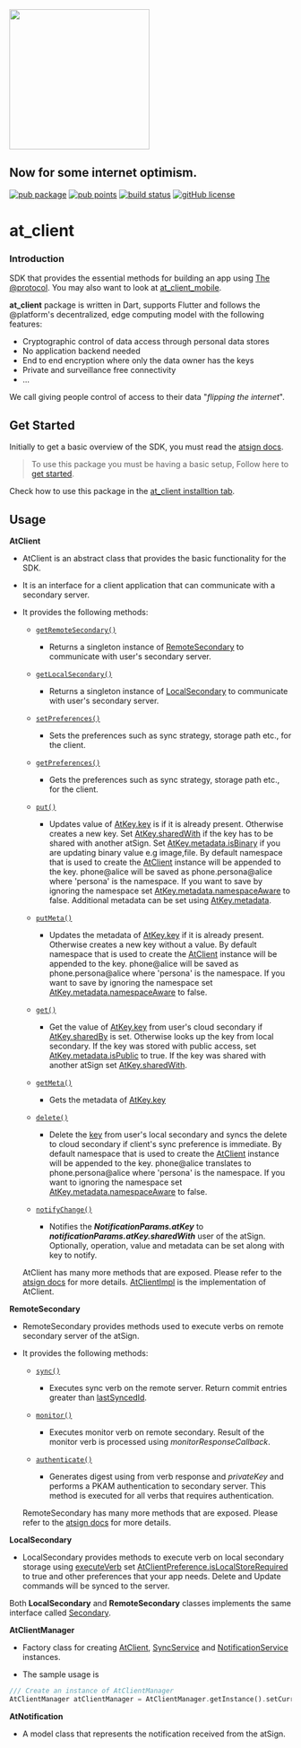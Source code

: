 <img width=250px src="https://atsign.dev/assets/img/@platform_logo_grey.svg?sanitize=true">

## Now for some internet optimism.

[![pub package](https://img.shields.io/pub/v/at_client_mobile)](https://pub.dev/packages/at_client_mobile) [![pub points](https://badges.bar/at_client_mobile/pub%20points)](https://pub.dev/packages/at_client_mobile/score) [![build status](https://github.com/atsign-foundation/at_client_sdk/actions/workflows/at_client_sdk.yaml/badge.svg?branch=trunk)](https://github.com/atsign-foundation/at_client_sdk/actions/workflows/at_client_sdk.yaml) [![gitHub license](https://img.shields.io/badge/license-BSD3-blue.svg)](./LICENSE)

# at_client

### Introduction

SDK that provides the essential methods for building an app using [The @protocol](https://atsign.com). You may also want to look at [at_client_mobile](https://pub.dev/packages/at_client_mobile).

**at_client** package is written in Dart, supports Flutter and follows the
@platform's decentralized, edge computing model with the following features: 
- Cryptographic control of data access through personal data stores
- No application backend needed
- End to end encryption where only the data owner has the keys
- Private and surveillance free connectivity
- ... <!--- add package features here -->

We call giving people control of access to their data "*flipping the internet*".

## Get Started

Initially to get a basic overview of the SDK, you must read the [atsign docs](https://atsign.dev/docs/overview/).

> To use this package you must be having a basic setup, Follow here to [get started](https://atsign.dev/docs/get-started/setup-your-env/).

Check how to use this package in the [at_client installtion tab](https://pub.dev/packages/at_client/install).

## Usage

**AtClient**
  - AtClient is an abstract class that provides the basic functionality for the SDK.
  - It is an interface for a client application that can communicate with a secondary server.
  - It provides the following methods:
    
    - [`getRemoteSecondary()`]()
        
        - Returns a singleton instance of [RemoteSecondary](https://pub.dev/documentation/at_client/latest/at_client/RemoteSecondary-class.html) to communicate with user's secondary server.

    - [`getLocalSecondary()`]()

        - Returns a singleton instance of [LocalSecondary](https://pub.dev/documentation/at_client/latest/at_client/LocalSecondary-class.html) to communicate with user's secondary server.

    - [`setPreferences()`]()

        - Sets the preferences such as sync strategy, storage path etc., for the client.
        
    - [`getPreferences()`]()

        - Gets the preferences such as sync strategy, storage path etc., for the client.

    - [`put()`]()

        - Updates value of [AtKey.key](https://pub.dev/documentation/at_commons/latest/at_commons/AtKey/key.html) is if it is already present. Otherwise creates a new key. Set [AtKey.sharedWith](https://pub.dev/documentation/at_commons/latest/at_commons/AtKey/sharedWith.html) if the key has to be shared with another atSign. Set [AtKey.metadata.isBinary](https://pub.dev/documentation/at_commons/latest/at_commons/Metadata/isBinary.html) if you are updating binary value e.g image,file. By default namespace that is used to create the [AtClient](https://pub.dev/documentation/at_client/latest/at_client/AtClient-class.html) instance will be appended to the key. phone@alice will be saved as phone.persona@alice where 'persona' is the namespace. If you want to save by ignoring the namespace set [AtKey.metadata.namespaceAware](https://pub.dev/documentation/at_commons/latest/at_commons/Metadata/namespaceAware.html) to false. Additional metadata can be set using [AtKey.metadata](https://pub.dev/documentation/at_commons/latest/at_commons/Metadata-class.html).

    - [`putMeta()`]()

        - Updates the metadata of [AtKey.key](https://pub.dev/documentation/at_commons/latest/at_commons/AtKey/key.html) if it is already present. Otherwise creates a new key without a value. By default namespace that is used to create the [AtClient](https://pub.dev/documentation/at_client/latest/at_client/AtClient-class.html) instance will be appended to the key. phone@alice will be saved as phone.persona@alice where 'persona' is the namespace. If you want to save by ignoring the namespace set [AtKey.metadata.namespaceAware](https://pub.dev/documentation/at_commons/latest/at_commons/Metadata/namespaceAware.html) to false.

    - [`get()`]()

        - Get the value of [AtKey.key](https://pub.dev/documentation/at_commons/latest/at_commons/AtKey/key.html) from user's cloud secondary if [AtKey.sharedBy](https://pub.dev/documentation/at_commons/latest/at_commons/AtKey/sharedBy.html) is set. Otherwise looks up the key from local secondary. If the key was stored with public access, set [AtKey.metadata.isPublic](https://pub.dev/documentation/at_commons/latest/at_commons/Metadata/isPublic.html) to true. If the key was shared with another atSign set [AtKey.sharedWith](https://pub.dev/documentation/at_commons/latest/at_commons/AtKey/sharedBy.html).

    - [`getMeta()`]()

        - Gets the metadata of [AtKey.key](https://pub.dev/documentation/at_commons/latest/at_commons/AtKey/key.html)

    - [`delete()`]()

        - Delete the [key](https://pub.dev/documentation/at_commons/latest/at_commons/AtKey-class.html) from user's local secondary and syncs the delete to cloud secondary if client's sync preference is immediate. By default namespace that is used to create the [AtClient](https://pub.dev/documentation/at_client/latest/at_client/AtClient-class.html) instance will be appended to the key. phone@alice translates to phone.persona@alice where 'persona' is the namespace. If you want to ignoring the namespace set [AtKey.metadata.namespaceAware](https://pub.dev/documentation/at_commons/latest/at_commons/Metadata/namespaceAware.html) to false.

    - [`notifyChange()`]()

        - Notifies the ***NotificationParams.atKey*** to ***notificationParams.atKey.sharedWith*** user of the atSign. Optionally, operation, value and metadata can be set along with key to notify.

    AtClient has many more methods that are exposed. Please refer to the [atsign docs](https://pub.dev/documentation/at_client/latest/at_client/AtClient-class.html) for more details. [AtClientImpl](https://pub.dev/documentation/at_client/latest/at_client/AtClientImpl-class.html) is the implementation of AtClient.


**RemoteSecondary**

  - RemoteSecondary provides methods used to execute verbs on remote secondary server of the atSign.
  
  - It provides the following methods:
    
    - [`sync()`]()

        - Executes sync verb on the remote server. Return commit entries greater than [lastSyncedId]().

    - [`monitor()`]()

        - Executes monitor verb on remote secondary. Result of the monitor verb is processed using *monitorResponseCallback*.

    - [`authenticate()`]()

        - Generates digest using from verb response and *privateKey* and performs a PKAM authentication to secondary server. This method is executed for all verbs that requires authentication.

    RemoteSecondary has many more methods that are exposed. Please refer to the [atsign docs](https://pub.dev/documentation/at_client/latest/at_client/RemoteSecondary-class.html) for more details.

**LocalSecondary**

  - LocalSecondary provides methods to execute verb on local secondary storage using [executeVerb]() set [AtClientPreference.isLocalStoreRequired]() to true and other preferences that your app needs. Delete and Update commands will be synced to the server.

  Both **LocalSecondary** and **RemoteSecondary** classes implements the same interface called [Secondary]().

**AtClientManager**

  - Factory class for creating [AtClient](#:~:text=AtClient), [SyncService](https://pub.dev/documentation/at_client/latest/at_client/SyncService-class.html) and [NotificationService](https://pub.dev/documentation/at_client/latest/at_client/NotificationService-class.html) instances.

  - The sample usage is
  
  ```dart
  /// Create an instance of AtClientManager
  AtClientManager atClientManager = AtClientManager.getInstance().setCurrentAtSign(atSign, appNamespace, atClientPreferences);
  ```

**AtNotification**

  - A model class that represents the notification received from the atSign.